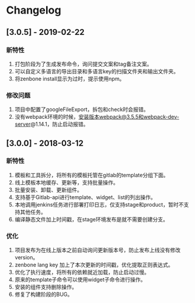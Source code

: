 # Changelog

## [3.0.5] - 2019-02-22
### 新特性
1. 打包阶段为了生成发布命令，询问提交文案和tag备注文案。
3. 可以自定义多语言的导出目录和多语言key的扫描文件夹和输出文件夹。
3. 将zenbone install显示为过时，提示使用npm。

### 修改问题
1. 项目中配置了googleFileExport，拆包和check时会报错。
2. 没有webpack环境的时候，安装版本webpack@3.5.5和webpack-dev-server@1.14.1，防止启动报错。

## [3.0.0] - 2018-03-12
### 新特性
1. 模板和工具拆分，将所有的模板托管在gitlab的template分组下面。
2. 线上模板本地缓存、更新等，支持批量操作。
3. 批量安装、卸载、更新组件。
4. 支持基于Gitlab-api进行template、widget、list的列出操作。
5. 本地调用jenkins任务进行部署打印日志，仅支持stage和product，暂时不支持其他任务。
6. 编译静态文件加上时间戳，在stage环境发布是就不需要创建分支。

### 优化
1. 项目发布为在线上版本之前自动询问更新版本号，防止发布上线没有修改version。
2. zenbone lang key 加上了本次更新的时间戳，优化提取正则表达式。
3. 优化了执行速度，将所有的依赖就近加载，防止启动过慢。
4. 原来的template子命令可以使用widget子命令进行操作。
5. 安装的组件支持删除操作。
6. 修复了构建阶段的BUG。

